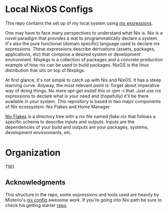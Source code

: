 <!-- markdownlint-configure-file
{
  "line-length": {
    "line_length": 100
  }
}
-->

# Local NixOS Configs

This repo contains the set up of my local system using [nix expressions](https://nixos.wiki/wiki/Overview_of_the_Nix_Language).

One may have to face many perspectives to understand what Nix is.
Nix is a novel paradigm that provides a wat to programmatically declare a system.
It's also the pure functional (domain specific) language used to declare nix expressions.
These expressions describe derivations (assets, packages, applications, etc) that compose a desired
system or development environment.
Nixpkgs is a collection of packages and a concrete production example of how nix can be used to
build packages. NixOS is the linux distribution that sits on top of Nixpkgs.

At first glance, it's not simple to catch up with Nix and NixOS. It has a steep learning curve.
Anyway, the most relevant point is: forget about imperative way of doing things.
No more *apt-get install this* or *rpm -i that*. Just use nix expressions to declare what is your
need and (hopefully) it'll be there available in your system.
This repository is based in two major components of Nix ecossystem: Nix Flakes and Home Manager.

[Nix Flakes](https://nixos.wiki/wiki/Flakes) is a directory tree with a nix file named *flake.nix*
that follows a specific schema to describe inputs and outputs. Inputs are the dependencies of your build
and outputs are your packages, systems, development environments, etc.

<!-- Write about Home Manager -->

# Organization

TBD

## Acknowledgments

This structure in the repo, some expressions and tools used are heavily by Misterio's [nix config](https://github.com/Misterio77/nix-config)
awesome work. If you're going into Nix path be sure to check his getting starter [repo](https://github.com/Misterio77/nix-starter-configs).

